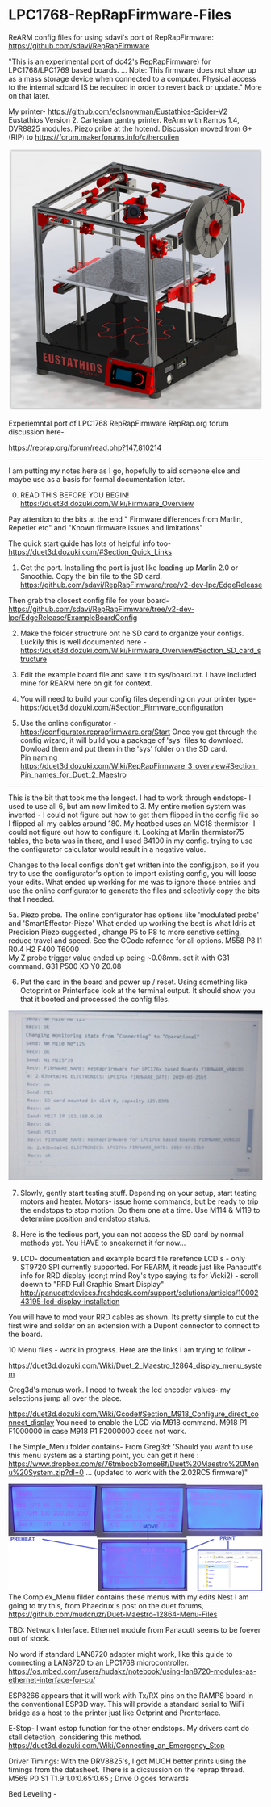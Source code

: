 # LPC1768-RepRapFirmware-Files
ReARM config files for using sdavi's port of RepRapFirmware: https://github.com/sdavi/RepRapFirmware

"This is an experimental port of dc42's RepRapFirmware) for LPC1768/LPC1769 based boards.
...
Note: This firmware does not show up as a mass storage device when connected to a computer. Physical access to the internal sdcard IS be required in order to revert back or update." More on that later. 

My printer- https://github.com/eclsnowman/Eustathios-Spider-V2
Eustathios Version 2. Cartesian gantry printer. 
ReArm with Ramps 1.4, DVR8825 modules.
Piezo pribe at the hotend. 
Discussion moved from G+ (RIP) to https://forum.makerforums.info/c/herculien

![](images/EV2.png)

Experiemntal port of LPC1768 RepRapFirmware RepRap.org forum discussion here-

https://reprap.org/forum/read.php?147,810214

--------------------------------------------------------

I am putting my notes here as I go, hopefully to aid someone else and maybe use as a basis for formal documentation later. 

0. READ THIS BEFORE YOU BEGIN! 
  https://duet3d.dozuki.com/Wiki/Firmware_Overview
  
  Pay attention to the bits at the end " Firmware differences from Marlin, Repetier etc" and "Known firmware issues and limitations"
  
  The quick start guide has lots of helpful info too- https://duet3d.dozuki.com/#Section_Quick_Links

1. Get the port. 
  Installing the port is just like loading up Marlin 2.0 or Smoothie. Copy the bin file to the SD card. 
  https://github.com/sdavi/RepRapFirmware/tree/v2-dev-lpc/EdgeRelease
  
  Then grab the closest config file for your board-
  https://github.com/sdavi/RepRapFirmware/tree/v2-dev-lpc/EdgeRelease/ExampleBoardConfig
  
2. Make the folder structrure ont he SD card to organize your configs. Luckily this is well documented here -
  https://duet3d.dozuki.com/Wiki/Firmware_Overview#Section_SD_card_structure
  
3. Edit the example board file and save it to sys/board.txt. I have included mine for REARM here on git for context. 

4. You will need to build your config files depending on your printer type- https://duet3d.dozuki.com/#Section_Firmware_configuration 

5. Use the online configurator - https://configurator.reprapfirmware.org/Start
  Once you get through the config wizard, it will build you a package of 'sys' files to download. Dowload them and put them in the 'sys' folder on the SD card.  
   Pin naming https://duet3d.dozuki.com/Wiki/RepRapFirmware_3_overview#Section_Pin_names_for_Duet_2_Maestro

--------------------------------------------------------
 This is the bit that took me the longest. I had to work through endstops- I used to use all 6, but am now limited to 3. 
 My entire motion system was inverted - I could not figure out how to get them flipped in the config file so I flipped all my cables around 180.
 My heatbed uses an MG18 thermistor- I could not figure out how to configure it. Looking at Marlin thermistor75 tables, the beta was in there, and I used B4100 in my config. trying to use the configurator calculator would result in a negative value. 
 
 Changes to the local configs don't get written into the config.json, so if you try to use the configurator's option to import existing config, you will loose your edits.  What ended up working for me was to ignore those entries and use the online configurator to generate the files and selectivly copy the bits that I needed. 

5a. Piezo probe. The online configurator has options like 'modulated probe' and 'SmartEffector-Piezo'
What ended up working the best is what Idris at Precision Piezo suggested , change P5 to P8 to more senstive setting, reduce travel and speed. See the GCode refernce for all options. 
   M558 P8 I1 R0.4 H2 F400 T6000            
 My Z probe trigger value ended up being ~0.08mm. set it with G31 command. 
   G31 P500 X0 Y0 Z0.08 

6. Put the card in the board and power up / reset. 
Using something like Octoprint or Printerface look at the terminal output. It should show you that it booted and processed the config files. 

![](images/Octoprint_Capture.PNG)

7. Slowly, gently start testing stuff. Depending on your setup, start testing motors and heater. Motors- issue home commands, but be ready to trip the endstops to stop motion. Do them one at a time. Use M114 & M119 to determine position and endstop status. 

8. Here is the tedious part, you can not access the SD card by normal methods yet. You HAVE to sneakernet it for now... 

9. LCD- documentation and example board file rerefence LCD's - only ST9720 SPI currently supported. 
For REARM, it reads just like Panacutt's info for RRD display (don;t mind Roy's typo saying its for Vicki2) -
scroll doewn to "RRD Full Graphic Smart Display"
http://panucattdevices.freshdesk.com/support/solutions/articles/1000243195-lcd-display-installation

You will have to mod your RRD cables as shown. Its pretty simple to cut the first wire and solder on an extension with a Dupont connector to connect to the board. 

10 Menu files - work in progress. Here are the links I am trying to follow - 

https://duet3d.dozuki.com/Wiki/Duet_2_Maestro_12864_display_menu_system

Greg3d's menus work. I need to tweak the lcd encoder values- my selections jump all over the place. 

https://duet3d.dozuki.com/Wiki/Gcode#Section_M918_Configure_direct_connect_display
You need to enable the LCD via M918 command. M918 P1 F1000000 in case M918 P1 F2000000 does not work.  

The Simple_Menu folder contains- 
From Greg3d: 
'Should you want to use this menu system as a starting point, you can get it here : https://www.dropbox.com/s/76tmbocb3omse8f/Duet%20Maestro%20Menu%20System.zip?dl=0 … (updated to work with the 2.02RC5 firmware)"

![](images/menus.png)
The Complex_Menu filder contains these menus with my edits 
Nest I am going to try this, from Phaedrux's post on the duet forums,  
https://github.com/mudcruzr/Duet-Maestro-12864-Menu-Files

TBD: 
Network Interface. Ethernet module from Panacutt seems to be foever out of stock. 

No word if standard LAN8720 adapter might work, like this guide to connecting a LAN8720 to an LPC1768 microcontroller. 
https://os.mbed.com/users/hudakz/notebook/using-lan8720-modules-as-ethernet-interface-for-cu/

ESP8266 appears that it will work with Tx/RX pins on the RAMPS board in the conventional ESP3D way. This will provide a standard serial to WiFi bridge as a host to the printer just like Octprint and Pronterface. 

E-Stop- I want estop function for the other endstops. My drivers cant do stall detection, considering this method. 
https://duet3d.dozuki.com/Wiki/Connecting_an_Emergency_Stop

Driver Timings: With the DRV8825's, I got MUCH better prints using the timings from the datasheet. There is a dicsussion on the reprap thread.  
M569 P0 S1  T1.9:1.0:0.65:0.65           ; Drive 0 goes forwards

Bed Leveling - 

